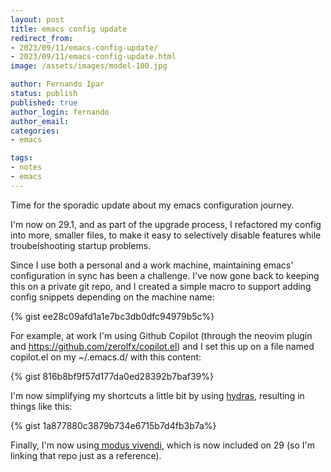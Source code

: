 ```yaml
---
layout: post
title: emacs config update
redirect_from:
- 2023/09/11/emacs-config-update/
- 2023/09/11/emacs-config-update.html
image: /assets/images/model-100.jpg

author: Fernando Ipar
status: publish
published: true
author_login: fernando
author_email:
categories:
- emacs

tags:
- notes
- emacs
---
```


Time for the sporadic update about my emacs configuration journey.

I'm now on 29.1, and as part of the upgrade process, I refactored my config into more, smaller files, to make it easy to selectively disable features while troubelshooting startup problems.

Since I use both a personal and a work machine, maintaining emacs' configuration in sync has been a challenge. I've now gone back to keeping this on a private git repo, and I created a simple macro to support adding config snippets depending on the machine name:

{% gist ee28c09afd1a1e7bc3db0dfc94979b5c%}

For example, at work I'm using Github Copilot (through the neovim plugin and https://github.com/zerolfx/copilot.el) and I set this up on a file named copilot.el on my ~/.emacs.d/ with this content:

{% gist 816b8bf9f57d177da0ed28392b7baf39%}

I'm now simplifying my shortcuts a little bit by using [hydras](https://github.com/abo-abo/hydra), resulting in things like this:

{% gist 1a877880c3879b734e6715b7d4fb3b7a%}

Finally, I'm now using[ modus vivendi](https://github.com/protesilaos/modus-themes), which is now included on 29 (so I'm linking that repo just as a reference).

